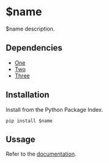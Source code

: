 $name
===============
$name description.

Dependencies
------------
- [One](#)
- [Two](#)
- [Three](#)

Installation
------------
Install from the Python Package Index.

    pip install $name

Ussage
------
Refer to the [documentation](#).
